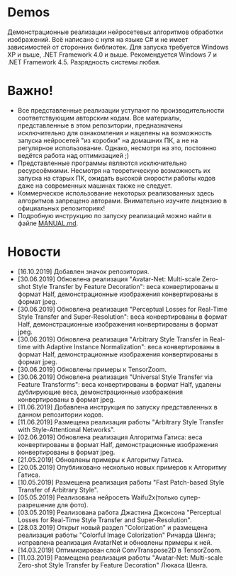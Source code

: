 # Demos
Демонстрационные реализации нейросетевых алгоритмов обработки изображений. Всё написано с нуля на языке C# и не имеет зависимостей от сторонних библиотек. Для запуска требуется Windows XP и выше, .NET Framework 4.0 и выше. Рекомендуется Windows 7 и .NET Framework 4.5. Разрядность системы любая.

# Важно!

* Все представленные реализации уступают по производительности соответствующим авторским кодам. Все материалы, представленные в этом репозитории, предназначены исключительно для ознакомления и нацелены на возможность запуска нейросетей "из коробки" на домашних ПК, а не на регулярное использование. Однако, несмотря на это, постоянно ведётся работа над оптимизацией ;)
* Представленные программы являются исключительно ресурсоёмкими. Несмотря на теоретическую возможность их запуска на старых ПК, ожидать высокой скорости работы кодов даже на современных машинах также не следует.
* Коммерческое использование некоторых реализованных здесь алгоритмов запрещено авторами. Внимательно изучите лицензию в официальных репозиториях!
* Подробную инструкцию по запуску реализаций можно найти в файле [MANUAL.md](https://github.com/ColorfulSoft/StyleTransfer-Colorization-SuperResolution/blob/master/MANUAL.md).

# Новости

* [16.10.2019] Добавлен значок репозитория.
* [30.06.2019] Обновлена реализация "Avatar-Net: Multi-scale Zero-shot Style Transfer by Feature Decoration": веса конвертированы в формат Half, демонстрационные изображения конвертированы в формат jpeg.
* [30.06.2019] Обновлена реализация "Perceptual Losses for Real-Time Style Transfer and Super-Resolution": веса конвертированы в формат Half, демонстрационные изображения конвертированы в формат jpeg.
* [30.06.2019] Обновлена реализация "Arbitrary Style Transfer in Real-time with Adaptive Instance Normalization": веса конвертированы в формат Half, демонстрационные изображения конвертированы в формат jpeg.
* [30.06.2019] Обновлены примеры к TensorZoom.
* [30.06.2019] Обновлена реализация "Universal Style Transfer via Feature Transforms": веса конвертированы в формат Half, удалены дублирующие веса, демонстрационные изображения конвертированы в формат jpeg.
* [11.06.2019] Добавлена инструкция по запуску представленных в данном репозитории кодов.
* [11.06.2019] Размещена реализация работы "Arbitrary Style Transfer with Style-Attentional Networks".
* [02.06.2019] Обновлена реализация Алгоритма Гатиса: веса конвертированы в формат Half, демонстрационные изображения конвертированы в формат jpeg.
* [21.05.2019] Обновлены примеры к Алгоритму Гатиса.
* [20.05.2019] Опубликовано несколько новых примеров к Алгоритму Гатиса.
* [10.05.2019] Размещена реализация работы "Fast Patch-based Style Transfer of Arbitrary Style".
* [05.05.2019] Реализована нейросеть Waifu2x(только супер-разрешение для фото).
* [03.05.2019] Реализована работа Джастина Джонсона "Perceptual Losses for Real-Time Style Transfer and Super-Resolution".
* [28.03.2019] Открыт новый раздел "Colorization" и размещена реализация работы "Colorful Image Colorization" Ричарда Шенга; исправлена реализация AvatarNet и обновлены примеры к ней.
* [14.03.2019] Оптимизирован слой ConvTranspose2D в TensorZoom.
* [11.03.2019] Размещена реализация работы "Avatar-Net: Multi-scale Zero-shot Style Transfer by Feature Decoration" Люкаса Шенга.

